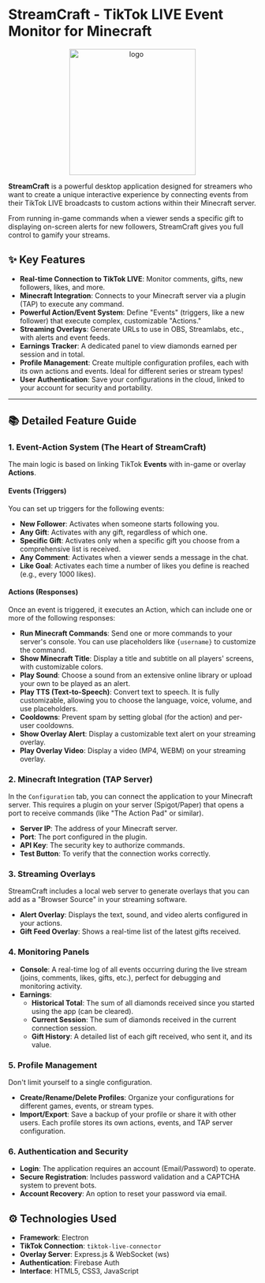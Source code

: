 # StreamCraft - TikTok LIVE Event Monitor for Minecraft
<p align="center">
  <!-- You can place your logo URL here -->
<img width="256" height="256" alt="logo" src="https://github.com/user-attachments/assets/3ebc7b94-915c-4f79-b338-2b7715a52850" />

**StreamCraft** is a powerful desktop application designed for streamers who want to create a unique interactive experience by connecting events from their TikTok LIVE broadcasts to custom actions within their Minecraft server.

From running in-game commands when a viewer sends a specific gift to displaying on-screen alerts for new followers, StreamCraft gives you full control to gamify your streams.

## ✨ Key Features

*   **Real-time Connection to TikTok LIVE**: Monitor comments, gifts, new followers, likes, and more.
*   **Minecraft Integration**: Connects to your Minecraft server via a plugin (TAP) to execute any command.
*   **Powerful Action/Event System**: Define "Events" (triggers, like a new follower) that execute complex, customizable "Actions."
*   **Streaming Overlays**: Generate URLs to use in OBS, Streamlabs, etc., with alerts and event feeds.
*   **Earnings Tracker**: A dedicated panel to view diamonds earned per session and in total.
*   **Profile Management**: Create multiple configuration profiles, each with its own actions and events. Ideal for different series or stream types!
*   **User Authentication**: Save your configurations in the cloud, linked to your account for security and portability.

---

## 📚 Detailed Feature Guide

### 1. Event-Action System (The Heart of StreamCraft)

The main logic is based on linking TikTok **Events** with in-game or overlay **Actions**.

#### Events (Triggers)
You can set up triggers for the following events:
*   **New Follower**: Activates when someone starts following you.
*   **Any Gift**: Activates with any gift, regardless of which one.
*   **Specific Gift**: Activates only when a specific gift you choose from a comprehensive list is received.
*   **Any Comment**: Activates when a viewer sends a message in the chat.
*   **Like Goal**: Activates each time a number of likes you define is reached (e.g., every 1000 likes).

#### Actions (Responses)
Once an event is triggered, it executes an Action, which can include one or more of the following responses:
*   **Run Minecraft Commands**: Send one or more commands to your server's console. You can use placeholders like `{username}` to customize the command.
*   **Show Minecraft Title**: Display a title and subtitle on all players' screens, with customizable colors.
*   **Play Sound**: Choose a sound from an extensive online library or upload your own to be played as an alert.
*   **Play TTS (Text-to-Speech)**: Convert text to speech. It is fully customizable, allowing you to choose the language, voice, volume, and use placeholders.
*   **Cooldowns**: Prevent spam by setting global (for the action) and per-user cooldowns.
*   **Show Overlay Alert**: Display a customizable text alert on your streaming overlay.
*   **Play Overlay Video**: Display a video (MP4, WEBM) on your streaming overlay.

### 2. Minecraft Integration (TAP Server)
In the `Configuration` tab, you can connect the application to your Minecraft server. This requires a plugin on your server (Spigot/Paper) that opens a port to receive commands (like "The Action Pad" or similar).
*   **Server IP**: The address of your Minecraft server.
*   **Port**: The port configured in the plugin.
*   **API Key**: The security key to authorize commands.
*   **Test Button**: To verify that the connection works correctly.

### 3. Streaming Overlays
StreamCraft includes a local web server to generate overlays that you can add as a "Browser Source" in your streaming software.
*   **Alert Overlay**: Displays the text, sound, and video alerts configured in your actions.
*   **Gift Feed Overlay**: Shows a real-time list of the latest gifts received.

### 4. Monitoring Panels
*   **Console**: A real-time log of all events occurring during the live stream (joins, comments, likes, gifts, etc.), perfect for debugging and monitoring activity.
*   **Earnings**:
    *   **Historical Total**: The sum of all diamonds received since you started using the app (can be cleared).
    *   **Current Session**: The sum of diamonds received in the current connection session.
    *   **Gift History**: A detailed list of each gift received, who sent it, and its value.

### 5. Profile Management
Don't limit yourself to a single configuration.
*   **Create/Rename/Delete Profiles**: Organize your configurations for different games, events, or stream types.
*   **Import/Export**: Save a backup of your profile or share it with other users. Each profile stores its own actions, events, and TAP server configuration.

### 6. Authentication and Security
*   **Login**: The application requires an account (Email/Password) to operate.
*   **Secure Registration**: Includes password validation and a CAPTCHA system to prevent bots.
*   **Account Recovery**: An option to reset your password via email.

## ⚙️ Technologies Used
*   **Framework**: Electron
*   **TikTok Connection**: `tiktok-live-connector`
*   **Overlay Server**: Express.js & WebSocket (ws)
*   **Authentication**: Firebase Auth
*   **Interface**: HTML5, CSS3, JavaScript
